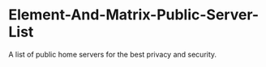 # Element-And-Matrix-Public-Server-List
A list of public home servers for the best privacy and security.
